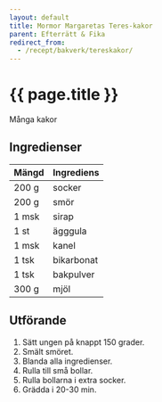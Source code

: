 ```yaml
---
layout: default
title: Mormor Margaretas Teres-kakor
parent: Efterrätt & Fika
redirect_from:
  - /recept/bakverk/tereskakor/
---
```


# {{ page.title }}
Många kakor

## Ingredienser

Mängd|Ingrediens
------------ | -------------
200 g|socker
200 g|smör
1 msk|sirap
1 st|ägggula
1 msk|kanel
1 tsk|bikarbonat
1 tsk|bakpulver
300 g|mjöl


## Utförande
1. Sätt ungen på knappt 150 grader.
2. Smält smöret.
3. Blanda alla ingredienser.
4. Rulla till små bollar.
5. Rulla bollarna i extra socker.
6. Grädda i 20-30 min.
